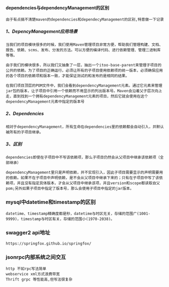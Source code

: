 #### dependencies与dependencyManagement的区别
    由于有点搞不清楚maven的dependencies和dependecyManagement的区别,特意做一下记录
##### 1、DepencyManagement应用场景
    当我们的项目模块很多的时候，我们使用Maven管理项目非常方便，帮助我们管理构建、文档、报告、依赖、scms、发布、分发的方法。可以方便的编译代码、进行依赖管理、管理二进制库等等。

    由于我们的模块很多，所以我们又抽象了一层，抽出一个itoo-base-parent来管理子项目的公共的依赖。为了项目的正确运行，必须让所有的子项目使用依赖项的统一版本，必须确保应用的各个项目的依赖项和版本一致，才能保证测试的和发布的是相同的结果。

    在我们项目顶层的POM文件中，我们会看到dependencyManagement元素。通过它元素来管理jar包的版本，让子项目中引用一个依赖而不用显示的列出版本号。Maven会沿着父子层次向上走，直到找到一个拥有dependencyManagement元素的项目，然后它就会使用在这个dependencyManagement元素中指定的版本号
    
##### 2、Dependencies
    相对于dependencyManagement，所有生命在dependencies里的依赖都会自动引入，并默认被所有的子项目继承。
 
  
 
##### 3、区别
    dependencies即使在子项目中不写该依赖项，那么子项目仍然会从父项目中继承该依赖项（全部继承）
 
    dependencyManagement里只是声明依赖，并不实现引入，因此子项目需要显示的声明需要用的依赖。如果不在子项目中声明依赖，是不会从父项目中继承下来的；只有在子项目中写了该依赖项，并且没有指定具体版本，才会从父项目中继承该项，并且version和scope都读取自父pom;另外如果子项目中指定了版本号，那么会使用子项目中指定的jar版本。
    
    
### mysql中datetime和timestamp的区别
    datetime、timestamp精确度都是秒，datetime与时区无关，存储的范围广(1001-9999)，timestamp与时区有关，存储的范围小(1970-2038)。

### swagger2 api地址
    https://springfox.github.io/springfox/

### jsonrpc内部系统之间交互
    http 不如rpc写法简单
    webservice xml方式浪费带宽
    Thrift grpc 等性能高,但写法很复杂